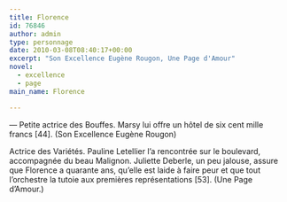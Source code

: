 ```yaml
---
title: Florence
id: 76846
author: admin
type: personnage
date: 2010-03-08T08:40:17+00:00
excerpt: "Son Excellence Eugène Rougon, Une Page d'Amour"
novel:
  - excellence
  - page
main_name: Florence

---
```

— Petite actrice des Bouffes. Marsy lui offre un hôtel de six cent mille francs [44]. (Son Excellence Eugène Rougon)

Actrice des Variétés. Pauline Letellier l&rsquo;a rencontrée sur le boulevard, accompagnée du beau Malignon. Juliette Deberle, un peu jalouse, assure que Florence a quarante ans, qu&rsquo;elle est laide à faire peur et que tout l&rsquo;orchestre la tutoie aux premières représentations [53]. (Une Page d&rsquo;Amour.)
